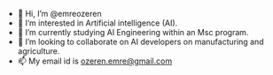 - 👋 Hi, I’m @emreozeren
- 👀 I’m interested in Artificial intelligence (AI).
- 🌱 I’m currently studying AI Engineering within an Msc program.
- 💞️ I’m looking to collaborate on AI developers on manufacturing and agriculture.
- 📫 My email id is ozeren.emre@gmail.com

<!---
emreozeren/emreozeren is a ✨ special ✨ repository because its `README.md` (this file) appears on your GitHub profile.
You can click the Preview link to take a look at your changes.
--->
